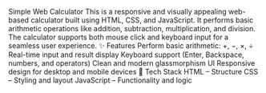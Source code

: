 Simple Web Calculator
This is a responsive and visually appealing web-based calculator built using HTML, CSS, and JavaScript. It performs basic arithmetic operations like addition, subtraction, multiplication, and division. The calculator supports both mouse click and keyboard input for a seamless user experience.
✨ Features
Perform basic arithmetic: +, −, ×, ÷
Real-time input and result display
Keyboard support (Enter, Backspace, numbers, and operators)
Clean and modern glassmorphism UI
Responsive design for desktop and mobile devices
🚀 Tech Stack
HTML – Structure
CSS – Styling and layout 
JavaScript – Functionality and logic
